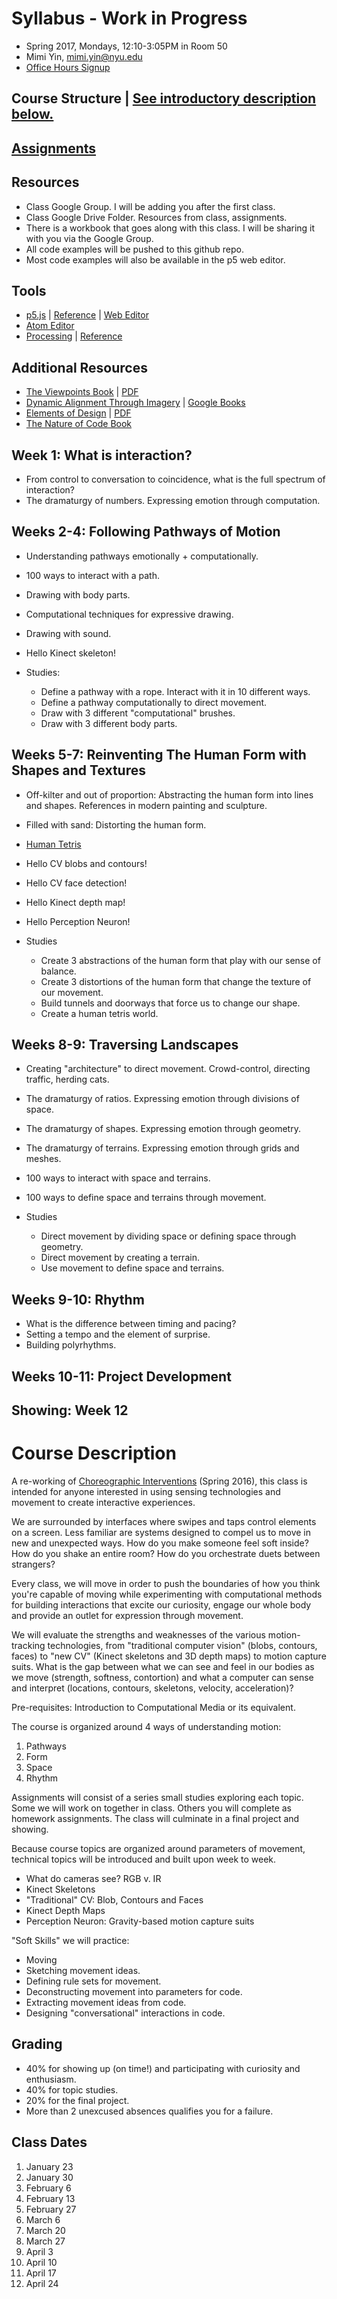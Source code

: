 # Syllabus - Work in Progress

- Spring 2017, Mondays, 12:10-3:05PM in Room 50
- Mimi Yin, mimi.yin@nyu.edu
- [Office Hours Signup](https://itp.nyu.edu/inwiki/Signup/Mimi)

## Course Structure | [See introductory description below.](#course-description)

## [Assignments](https://github.com/mimiyin/sense-me-move-me/wiki/Assignments)

## Resources
- Class Google Group. I will be adding you after the first class.
- Class Google Drive Folder. Resources from class, assignments.
- There is a workbook that goes along with this class. I will be sharing it with you via the Google Group.
- All code examples will be pushed to this github repo.
- Most code examples will also be available in the p5 web editor.

## Tools
- [p5.js](http://p5js.org/) | [Reference](http://p5js.org/reference/) | [Web Editor](http://alpha.editor.p5js.org/)
- [Atom Editor](https://github.com/mimiyin/sense-me-move-me/wiki/Atom)
- [Processing](https://processing.org/) | [Reference](https://processing.org/reference/)

## Additional Resources
- [The Viewpoints Book](http://www.amazon.com/The-Viewpoints-Book-Practical-Composition/dp/1559362413) | [PDF](http://www.bam.org/media/4813887/anne-bogart-and-tina-landau-the-viewpoints-book.pdf)
- [Dynamic Alignment Through Imagery](http://www.amazon.com/Dynamic-Alignment-Through-Imagery-Edition/dp/0736067892) | [Google Books](https://books.google.com/books?id=CBwV_g8DhEMC&lpg=PA2&ots=nRQ2JS3SWv&dq=dynamic%20alignment%20chapters&pg=PP1#v=onepage&q&f=false)
- [Elements of Design](https://www.amazon.com/Elements-Design-Kostellow-Structure-Relationships/dp/1568983298) | [PDF](https://pdfs.semanticscholar.org/db88/ac59d3259d233cdcfd33609c64727b09ad62.pdf)
- [The Nature of Code Book](http://natureofcode.com/book/)

## Week 1: What is interaction?

- From control to conversation to coincidence, what is the full spectrum of interaction?
- The dramaturgy of numbers. Expressing emotion through computation.

## Weeks 2-4: Following Pathways of Motion

- Understanding pathways emotionally + computationally.
- 100 ways to interact with a path.
- Drawing with body parts.
- Computational techniques for expressive drawing.
- Drawing with sound.
- Hello Kinect skeleton!
- Studies:

  - Define a pathway with a rope. Interact with it in 10 different ways.
  - Define a pathway computationally to direct movement.
  - Draw with 3 different "computational" brushes.
  - Draw with 3 different body parts.

## Weeks 5-7: Reinventing The Human Form with Shapes and Textures

- Off-kilter and out of proportion: Abstracting the human form into lines and shapes. References in modern painting and sculpture.
- Filled with sand: Distorting the human form.
- [Human Tetris](https://www.youtube.com/watch?v=EAP03tnG9WE)
- Hello CV blobs and contours!
- Hello CV face detection!
- Hello Kinect depth map!
- Hello Perception Neuron!
- Studies

  - Create 3 abstractions of the human form that play with our sense of balance.
  - Create 3 distortions of the human form that change the texture of our movement.
  - Build tunnels and doorways that force us to change our shape.
  - Create a human tetris world.

## Weeks 8-9: Traversing Landscapes

- Creating "architecture" to direct movement. Crowd-control, directing traffic, herding cats.
- The dramaturgy of ratios. Expressing emotion through divisions of space.
- The dramaturgy of shapes. Expressing emotion through geometry.
- The dramaturgy of terrains. Expressing emotion through grids and meshes.
- 100 ways to interact with space and terrains.
- 100 ways to define space and terrains through movement.
- Studies

  - Direct movement by dividing space or defining space through geometry.
  - Direct movement by creating a terrain.
  - Use movement to define space and terrains.

## Weeks 9-10: Rhythm

- What is the difference between timing and pacing?
- Setting a tempo and the element of surprise.
- Building polyrhythms.

## Weeks 10-11: Project Development

## Showing: Week 12

# Course Description

A re-working of [Choreographic Interventions](https://github.com/mimiyin/Choreographic-Interventions) (Spring 2016), this class is intended for anyone interested in using sensing technologies and movement to create interactive experiences.

We are surrounded by interfaces where swipes and taps control elements on a screen. Less familiar are systems designed to compel us to move in new and unexpected ways. How do you make someone feel soft inside? How do you shake an entire room? How do you orchestrate duets between strangers?

Every class, we will move in order to push the boundaries of how you think you're capable of moving while experimenting with computational methods for building interactions that excite our curiosity, engage our whole body and provide an outlet for expression through movement.

We will evaluate the strengths and weaknesses of the various motion-tracking technologies, from "traditional computer vision" (blobs, contours, faces) to "new CV" (Kinect skeletons and 3D depth maps) to motion capture suits. What is the gap between what we can see and feel in our bodies as we move (strength, softness, contortion) and what a computer can sense and interpret (locations, contours, skeletons, velocity, acceleration)?

Pre-requisites: Introduction to Computational Media or its equivalent.

The course is organized around 4 ways of understanding motion:

1. Pathways
2. Form
3. Space
4. Rhythm

Assignments will consist of a series small studies exploring each topic. Some we will work on together in class. Others you will complete as homework assignments. The class will culminate in a final project and showing.

Because course topics are organized around parameters of movement, technical topics will be introduced and built upon week to week.

- What do cameras see? RGB v. IR
- Kinect Skeletons
- "Traditional" CV: Blob, Contours and Faces
- Kinect Depth Maps
- Perception Neuron: Gravity-based motion capture suits

"Soft Skills" we will practice:

- Moving
- Sketching movement ideas.
- Defining rule sets for movement.
- Deconstructing movement into parameters for code.
- Extracting movement ideas from code.
- Designing "conversational" interactions in code.

## Grading

- 40% for showing up (on time!) and participating with curiosity and enthusiasm.
- 40% for topic studies.
- 20% for the final project.
- More than 2 unexcused absences qualifies you for a failure.

## Class Dates

   1. January 23
   2. January 30
   3. February 6
   4. February 13
   5. February 27
   6. March 6
   7. March 20
   8. March 27
   9. April 3
   10. April 10
   11. April 17
   12. April 24
